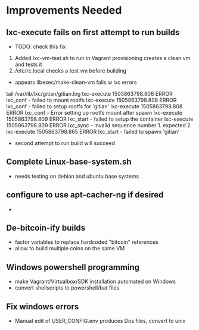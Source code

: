 # Improvements Needed

## lxc-execute fails on first attempt to run builds
 - TODO: check this fix
  1. Added lxc-vm-test.sh to run in Vagrant provisioning
     creates a clean vm and tests it 
  2. /etc/rc.local checks a test vm before building

  - appears libexec/make-clean-vm fails w lxc errors

  tail  /var/lib/lxc/gitian/gitian.log 
      lxc-execute 1505863798.808 ERROR    lxc_conf - failed to mount rootfs
      lxc-execute 1505863798.808 ERROR    lxc_conf - failed to setup rootfs for 'gitian'
      lxc-execute 1505863798.808 ERROR    lxc_conf - Error setting up rootfs mount after spawn
      lxc-execute 1505863798.809 ERROR    lxc_start - failed to setup the container
      lxc-execute 1505863798.809 ERROR    lxc_sync - invalid sequence number 1. expected 2
      lxc-execute 1505863798.865 ERROR    lxc_start - failed to spawn 'gitian'

  - second attempt to run build will succeed

## Complete Linux-base-system.sh
  - needs testing on debian and ubuntu base systems

## configure to use apt-cacher-ng if desired
  - 

## De-bitcoin-ify builds
  - factor variables to replace hardcoded "bitcoin" references
  - allow to build multiple coins on the same VM

## Windows powershell programming
  - make Vagrant/Virtualbox/SDK installation automated on Windows 
  - convert shellscripts to  powershell/bat files

## Fix windows errors
  - Manual edit of USER_CONFIG.env produces Dos files, convert to unix 


